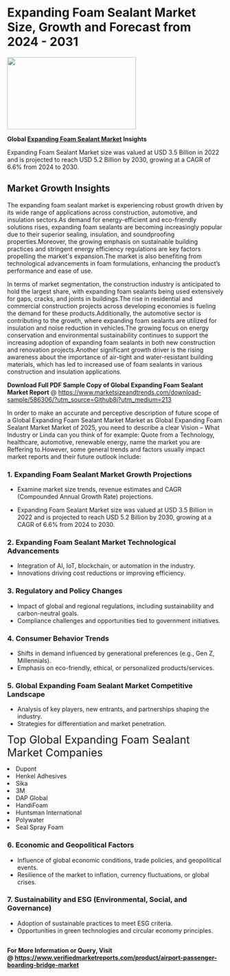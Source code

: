 <H1>Expanding Foam Sealant Market Size, Growth and Forecast from 2024 - 2031</H1><img class="aligncenter size-medium wp-image-584254" src="https://thirdeyenews.in/wp-content/uploads/2024/09/Global-Market-Research-300x168.jpeg" alt="" width="300" height="168" /><p><strong>Global&nbsp;<a href="https://www.marketsizeandtrends.com/download-sample/586306/?utm_source=Github8j?utm_medium=213">Expanding Foam Sealant Market</a> Insights</strong></p><p>Expanding Foam Sealant Market size was valued at USD 3.5 Billion in 2022 and is projected to reach USD 5.2 Billion by 2030, growing at a CAGR of 6.6% from 2024 to 2030.</p><p><h2>Market Growth Insights</h2> <p>The expanding foam sealant market is experiencing robust growth driven by its wide range of applications across construction, automotive, and insulation sectors.As demand for energy-efficient and eco-friendly solutions rises, expanding foam sealants are becoming increasingly popular due to their superior sealing, insulation, and soundproofing properties.Moreover, the growing emphasis on sustainable building practices and stringent energy efficiency regulations are key factors propelling the market's expansion.The market is also benefiting from technological advancements in foam formulations, enhancing the product’s performance and ease of use.</p> <p>In terms of market segmentation, the construction industry is anticipated to hold the largest share, with expanding foam sealants being used extensively for gaps, cracks, and joints in buildings.The rise in residential and commercial construction projects across developing economies is fueling the demand for these products.Additionally, the automotive sector is contributing to the growth, where expanding foam sealants are utilized for insulation and noise reduction in vehicles.The growing focus on energy conservation and environmental sustainability continues to support the increasing adoption of expanding foam sealants in both new construction and renovation projects.Another significant growth driver is the rising awareness about the importance of air-tight and water-resistant building materials, which has led to increased use of foam sealants in various construction and insulation applications.</p> <p><span class=""><strong>Download Full PDF Sample Copy of Global Expanding Foam Sealant Market Report</strong> @ <a href="https://www.marketsizeandtrends.com/download-sample/586306/?utm_source=Github8j?utm_medium=213" target="_blank">https://www.marketsizeandtrends.com/download-sample/586306/?utm_source=Github8j?utm_medium=213</a></span></p><p>In order to make an accurate and perceptive description of future scope of a Global&nbsp;Expanding Foam Sealant Market Market as Global&nbsp;Expanding Foam Sealant Market Market of 2025, you need to describe a clear Vision &ndash; What Industry or Linda can you think of for example: Quote from a Technology, healthcare, automotive, renewable energy, name the market you are Reffering to.However, some general trends and factors usually impact market reports and their future outlook include:</p><h3>1.&nbsp;<strong>Expanding Foam Sealant Market Growth Projections</strong></h3><ul><li>Examine market size trends, revenue estimates and CAGR (Compounded Annual Growth Rate) projections.</li><li><p>Expanding Foam Sealant Market size was valued at USD 3.5 Billion in 2022 and is projected to reach USD 5.2 Billion by 2030, growing at a CAGR of 6.6% from 2024 to 2030.</p></li></ul><h3>2.&nbsp;<strong>Expanding Foam Sealant Market Technological Advancements</strong></h3><ul><li>Integration of AI, IoT, blockchain, or automation in the industry.</li><li>Innovations driving cost reductions or improving efficiency.</li></ul><h3>3.&nbsp;<strong>Regulatory and Policy Changes</strong></h3><ul><li>Impact of global and regional regulations, including sustainability and carbon-neutral goals.</li><li>Compliance challenges and opportunities tied to government initiatives.</li></ul><h3>4.&nbsp;<strong>Consumer Behavior Trends</strong></h3><ul><li>Shifts in demand influenced by generational preferences (e.g., Gen Z, Millennials).</li><li>Emphasis on eco-friendly, ethical, or personalized products/services.</li></ul><h3>5.&nbsp;<strong>Global Expanding Foam Sealant Market Competitive Landscape</strong></h3><ul><li>Analysis of key players, new entrants, and partnerships shaping the industry.</li><li>Strategies for differentiation and market penetration.</li></ul><p data-pm-slice="1 1 []"><span style="color: inherit; font-family: inherit; font-size: 25px;">Top Global Expanding Foam Sealant Market Companies</span></p><div class="" data-test-id=""><p><li>Dupont</li><li> Henkel Adhesives</li><li> Sika</li><li> 3M</li><li> DAP Global</li><li> HandiFoam</li><li> Huntsman International</li><li> Polywater</li><li> Seal Spray Foam</li></p></div><h3>6.&nbsp;<strong>Economic and Geopolitical Factors</strong></h3><ul><li>Influence of global economic conditions, trade policies, and geopolitical events.</li><li>Resilience of the market to inflation, currency fluctuations, or global crises.</li></ul><h3>7.&nbsp;<strong>Sustainability and ESG (Environmental, Social, and Governance)</strong></h3><ul><li>Adoption of sustainable practices to meet ESG criteria.</li><li>Opportunities in green technologies and circular economy principles.</li></ul><h2><strong style="font-size: 14px;">For More Information or Query, Visit @&nbsp;</strong><a style="background-color: #ffffff; font-size: 14px;" href="https://www.marketsizeandtrends.com/report/expanding-foam-sealant-market/" target="_blank">https://www.verifiedmarketreports.com/product/airport-passenger-boarding-bridge-market</a></h2>